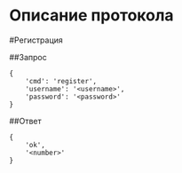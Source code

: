 Описание протокола
==================
#Pегистрация

##Запрос
<pre><code>{
    'cmd': 'register',
    'username': '&lt;username&gt;',
    'password': '&lt;password&gt;'
}</code></pre>
##Ответ
<pre><code>{
    'ok',
    '&lt;number&gt;'
}</code></pre>